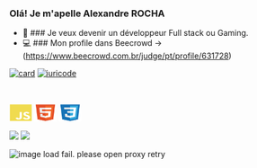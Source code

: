 ### Olá! Je m'apelle Alexandre ROCHA 
- 🔭 ### Je veux devenir un développeur Full stack ou Gaming.
- 💻 ### Mon profile dans Beecrowd -> (https://www.beecrowd.com.br/judge/pt/profile/631728)

[![card](https://github-readme-stats.vercel.app/api?username=iuricode&theme=radical&show_icons=true)](https://github.com/anuraghazra/github-readme-stats)
[![iuricode](https://github-readme-stats.vercel.app/api/top-langs/?username=iuricode&hide=html&layout=compact&theme=radical)](https://github.com/anuraghazra/github-readme-stats)
  
  ## 
  
  <div style="display: inline_block"><br>
   <img align="center" alt="Rafa-Js" height="30" width="40" src="https://raw.githubusercontent.com/devicons/devicon/master/icons/javascript/javascript-plain.svg">
  <img align="center" alt="Rafa-HTML" height="30" width="40" src="https://raw.githubusercontent.com/devicons/devicon/master/icons/html5/html5-original.svg">
  <img align="center" alt="Rafa-CSS" height="30" width="40" src="https://raw.githubusercontent.com/devicons/devicon/master/icons/css3/css3-original.svg">
   <br>
</div>
  
  <div> 
    <br>
  <a href="https://www.instagram.com/dre.cpp/" target="_blank"><img src="https://img.shields.io/badge/-Instagram-%23E4405F?style=for-the-badge&logo=instagram&logoColor=white" target="_blank"></a>
  <a href = "mailto:alexandre.rocha.pro@gmail.com"><img src="https://img.shields.io/badge/-Gmail-%23333?style=for-the-badge&logo=gmail&logoColor=white" target="_blank"></a> 
 <br>
 
</div>

![image load fail. please open proxy retry](https://github.com/fz6m/commit-snake/blob/snk/snk.svg)
